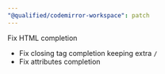 ```yaml
---
"@qualified/codemirror-workspace": patch
---
```


Fix HTML completion

- Fix closing tag completion keeping extra `/`
- Fix attributes completion
